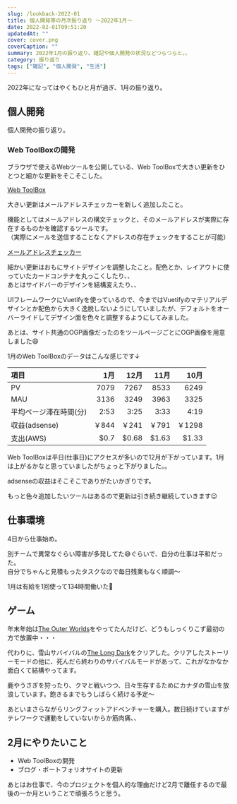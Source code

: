 ```yaml
---
slug: /lookback-2022-01
title: 個人開発等の月次振り返り ～2022年1月～
date: 2022-02-01T09:51:20
updatedAt: ""
cover: cover.png
coverCaption: ""
summary: 2022年1月の振り返り。雑記や個人開発の状況などつらつらと。。
category: 振り返り
tags: ["雑記", "個人開発", "生活"]
---
```


2022年になってはやくもひと月が過ぎ、1月の振り返り。

## 個人開発

個人開発の振り返り。

### Web ToolBoxの開発

ブラウザで使えるWebツールを公開している、Web ToolBoxで大きい更新をひとつと細かな更新をそこそこした。

[Web ToolBox](https://web-toolbox.dev)

大きい更新はメールアドレスチェッカーを新しく追加したこと。

機能としてはメールアドレスの構文チェックと、そのメールアドレスが実際に存在するものかを確認するツールです。  
（実際にメールを送信することなくアドレスの存在チェックをすることが可能）

[メールアドレスチェッカー](https://web-toolbox.dev/tools/email-checker)

細かい更新はおもにサイトデザインを調整したこと。配色とか、レイアウトに使っていたカードコンテナを丸っこくしたり、、  
あとはサイドバーのデザインを結構変えたり、、

UIフレームワークにVuetifyを使っているので、今まではVuetifyのマテリアルデザインとか配色から大きく逸脱しないようにしていましたが、デフォルトをオーバーライドしてデザイン面を色々と調整するようにしてみました。

あとは、サイト共通のOGP画像だったのをツールページごとにOGP画像を用意しました😄

1月のWeb ToolBoxのデータはこんな感じです↓

| 項目                   |  1月 |  12月 |  11月 |  10月 |
| :--------------------- | ---: | ----: | ----: | ----: |
| PV                     | 7079 |  7267 |  8533 |  6249 |
| MAU                    | 3136 |  3249 |  3963 |  3325 |
| 平均ページ滞在時間(分) | 2:53 |  3:25 |  3:33 |  4:19 |
| 収益(adsense)          | ￥844 |  ￥241 |  ￥791 | ￥1298 |
| 支出(AWS)              | $0.7 | $0.68 | $1.63 | $1.33 |

Web ToolBoxは平日(仕事日)にアクセスが多いので12月が下がっています。1月は上がるかなと思っていましたがちょっと下がりました。。

adsenseの収益はそこそこでありがたいかぎりです。

もっと色々追加したいツールはあるので更新は引き続き継続していきます😉

## 仕事環境

4日から仕事始め。

別チームで異常なぐらい障害が多発してた😅ぐらいで、自分の仕事は平和だった。  
自分でちゃんと見積もったタスクなので毎日残業もなく順調～

1月は有給を1回使って134時間働いた💪

## ゲーム

年末年始は[The Outer Worlds](https://store.steampowered.com/app/578650/The_Outer_Worlds/?l=japanese)をやってたんだけど、どうもしっくりこず最初の方で放置中・・・

代わりに、雪山サバイバルの[The Long Dark](https://store.steampowered.com/app/305620/The_Long_Dark/?l=japanese)をクリアした。クリアしたストーリーモードの他に、死んだら終わりのサバイバルモードがあって、これがなかなか面白くて結構やってます。

鹿やうさぎを狩ったり、クマと戦いつつ、日々生存するためにカナダの雪山を放浪しています。飽きるまでもうしばらく続ける予定～

あといまさらながらリングフィットアドベンチャーを購入。数日続けていますがテレワークで運動をしていないからか筋肉痛、、

## 2月にやりたいこと

- Web ToolBoxの開発
- ブログ・ポートフォリオサイトの更新

あとはお仕事で、今のプロジェクトを個人的な理由だけど2月で離任するので最後の一か月ということで頑張ろうと思う。
